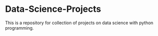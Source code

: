 # Data-Science-Projects
This is a repository for collection of projects on data science with python programming.
